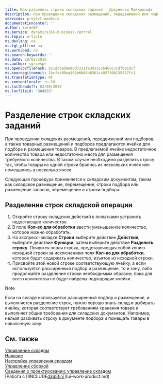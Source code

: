 ```yaml
---
title: Как разделять строки складских заданий | Документы Майкрософт
description: При проведении складских размещений, передвижений или подборов, а также товарных размещений и подборов предлагаются ячейки для подбора и размещения товаров. В предлагаемой ячейке недостаточное количество товара или недостаточно места для размещения требуемого количества. В таком случае необходимо разделить строку так, чтобы товары из одной строки брались из нескольких ячеек или помещались в несколько ячеек.
services: project-madeira
documentationcenter: ''
author: SorenGP
ms.service: dynamics365-business-central
ms.topic: article
ms.devlang: na
ms.tgt_pltfrm: na
ms.workload: na
ms.search.keywords: ''
ms.date: 10/01/2018
ms.author: sgroespe
ms.openlocfilehash: 821d3bed8e90d7221fe343156b46663cdf601dcf
ms.sourcegitcommit: 1bcfaa99ea302e6b84b8361ca02730b135557fc1
ms.translationtype: HT
ms.contentlocale: ru-RU
ms.lasthandoff: 03/08/2019
ms.locfileid: "804955"
---
```

# <a name="split-warehouse-activity-lines"></a>Разделение строк складских заданий
При проведении складских размещений, передвижений или подборов, а также товарных размещений и подборов предлагаются ячейки для подбора и размещения товаров. В предлагаемой ячейке недостаточное количество товара или недостаточно места для размещения требуемого количества. В таком случае необходимо разделить строку так, чтобы товары из одной строки брались из нескольких ячеек или помещались в несколько ячеек.  

Следующая процедура применяется к складским документам, таким как складское размещение, перемещение, строки подбора или размещение запасов, перемещение и строки подбора.  

## <a name="to-split-warehouse-activity-lines"></a>Разделение строк складской операции  
1.  Откройте строку складских действий в попытками устранить недостающее количество.  
2.  В поле **Кол-во для обработки** ввести уменьшенное количество, которое можно обработать.  
3.  На экспресс-вкладке **Строки** выберите действие **Действия**, выберите действие **Функции**, затем выберите действие **Разделить строку**. Появится новая строка, представляющая собой копию исходной строки за исключением поля **Кол-во для обработки**, которое будет содержать количество, изъятое из исходной строки.  
4.  Присвойте этой новой строке соответствующую ячейку, а если используется расширенный подбор и размещение, то и зону, либо продолжайте разделение строки необходимым образом, пока для всего количества не будут найдены подходящие ячейки.  

> [!NOTE]  
>  Если на складе используется расширенный подбор и размещение, и выполняется разделение строк, нужно хорошо знать склад и выбирать ячейку, которая соответствует требованиям хранения товара и выполняет общие требования для складских документов. Например, нельзя разбивать строку в документе подбора и помещать товары в навалочную зону.  

## <a name="see-also"></a>См. также  
[Управление складом](warehouse-manage-warehouse.md)  
[Наличие](inventory-manage-inventory.md)  
[Настройка управления складом](warehouse-setup-warehouse.md)     
[Управление сборкой](assembly-assemble-items.md)    
[Сведения о проектировании: управление складом](design-details-warehouse-management.md)  
[Работа с [!INCLUDE[d365fin](includes/d365fin_md.md)]](ui-work-product.md)
